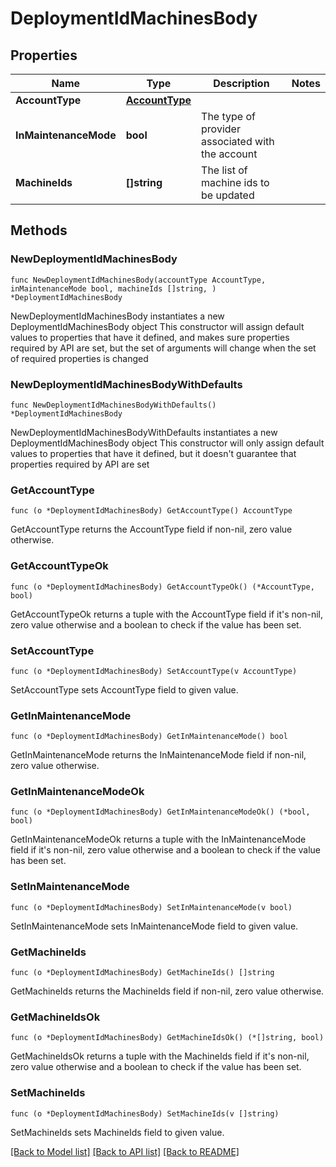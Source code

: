 # DeploymentIdMachinesBody

## Properties

Name | Type | Description | Notes
------------ | ------------- | ------------- | -------------
**AccountType** | [**AccountType**](AccountType.md) |  | 
**InMaintenanceMode** | **bool** | The type of provider associated with the account | 
**MachineIds** | **[]string** | The list of machine ids to be updated | 

## Methods

### NewDeploymentIdMachinesBody

`func NewDeploymentIdMachinesBody(accountType AccountType, inMaintenanceMode bool, machineIds []string, ) *DeploymentIdMachinesBody`

NewDeploymentIdMachinesBody instantiates a new DeploymentIdMachinesBody object
This constructor will assign default values to properties that have it defined,
and makes sure properties required by API are set, but the set of arguments
will change when the set of required properties is changed

### NewDeploymentIdMachinesBodyWithDefaults

`func NewDeploymentIdMachinesBodyWithDefaults() *DeploymentIdMachinesBody`

NewDeploymentIdMachinesBodyWithDefaults instantiates a new DeploymentIdMachinesBody object
This constructor will only assign default values to properties that have it defined,
but it doesn't guarantee that properties required by API are set

### GetAccountType

`func (o *DeploymentIdMachinesBody) GetAccountType() AccountType`

GetAccountType returns the AccountType field if non-nil, zero value otherwise.

### GetAccountTypeOk

`func (o *DeploymentIdMachinesBody) GetAccountTypeOk() (*AccountType, bool)`

GetAccountTypeOk returns a tuple with the AccountType field if it's non-nil, zero value otherwise
and a boolean to check if the value has been set.

### SetAccountType

`func (o *DeploymentIdMachinesBody) SetAccountType(v AccountType)`

SetAccountType sets AccountType field to given value.


### GetInMaintenanceMode

`func (o *DeploymentIdMachinesBody) GetInMaintenanceMode() bool`

GetInMaintenanceMode returns the InMaintenanceMode field if non-nil, zero value otherwise.

### GetInMaintenanceModeOk

`func (o *DeploymentIdMachinesBody) GetInMaintenanceModeOk() (*bool, bool)`

GetInMaintenanceModeOk returns a tuple with the InMaintenanceMode field if it's non-nil, zero value otherwise
and a boolean to check if the value has been set.

### SetInMaintenanceMode

`func (o *DeploymentIdMachinesBody) SetInMaintenanceMode(v bool)`

SetInMaintenanceMode sets InMaintenanceMode field to given value.


### GetMachineIds

`func (o *DeploymentIdMachinesBody) GetMachineIds() []string`

GetMachineIds returns the MachineIds field if non-nil, zero value otherwise.

### GetMachineIdsOk

`func (o *DeploymentIdMachinesBody) GetMachineIdsOk() (*[]string, bool)`

GetMachineIdsOk returns a tuple with the MachineIds field if it's non-nil, zero value otherwise
and a boolean to check if the value has been set.

### SetMachineIds

`func (o *DeploymentIdMachinesBody) SetMachineIds(v []string)`

SetMachineIds sets MachineIds field to given value.



[[Back to Model list]](../README.md#documentation-for-models) [[Back to API list]](../README.md#documentation-for-api-endpoints) [[Back to README]](../README.md)


